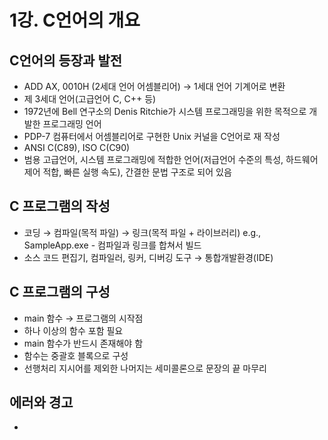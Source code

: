 # 1강. C언어의 개요

## C언어의 등장과 발전

- ADD AX, 0010H (2세대 언어 어셈블리어) → 1세대 언어 기계어로 변환
- 제 3세대 언어(고급언어 C, C++ 등)
- 1972년에 Bell 연구소의 Denis Ritchie가 시스템 프로그래밍을 위한 목적으로 개발한 프로그래밍 언어
- PDP-7 컴퓨터에서 어셈블리어로 구현한 Unix 커널을 C언어로 재 작성
- ANSI C(C89), ISO C(C90)
- 범용 고급언어, 시스템 프로그래밍에 적합한 언어(저급언어 수준의 특성, 하드웨어 제어 적합, 빠른 실행 속도), 간결한 문법 구조로 되어 있음

## C 프로그램의 작성

- 코딩 → 컴파일(목적 파일) → 링크(목적 파일 + 라이브러리) e.g., SampleApp.exe - 컴파일과 링크를 합쳐서 빌드
- 소스 코드 편집기, 컴파일러, 링커, 디버깅 도구 → 통합개발환경(IDE)

## C 프로그램의 구성

- main 함수 → 프로그램의 시작점
- 하나 이상의 함수 포함 필요
- main 함수가 반드시 존재해야 함
- 함수는 중괄호 블록으로 구성
- 선행처리 지시어를 제외한 나머지는 세미콜론으로 문장의 끝 마무리

## 에러와 경고

-